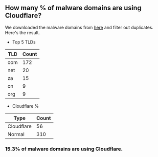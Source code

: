 ## How many % of malware domains are using Cloudflare?


We downloaded the malware domains from [here](https://urlhaus.abuse.ch) and filter out duplicates.
Here's the result.


[//]: # (start replacement)


- Top 5 TLDs

| TLD | Count |
| --- | --- |
| com | 172 |
| net | 20 |
| za | 15 |
| cn | 9 |
| org | 9 |


- Cloudflare %

| Type | Count |
| --- | --- |
| Cloudflare | 56 |
| Normal | 310 |


### 15.3% of malware domains are using Cloudflare.